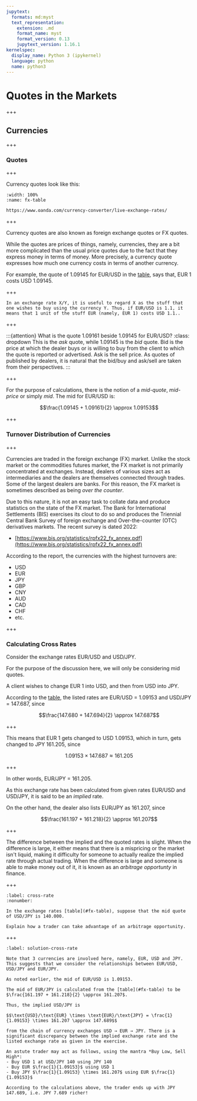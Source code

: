 ```yaml
---
jupytext:
  formats: md:myst
  text_representation:
    extension: .md
    format_name: myst
    format_version: 0.13
    jupytext_version: 1.16.1
kernelspec:
  display_name: Python 3 (ipykernel)
  language: python
  name: python3
---
```


# Quotes in the Markets

+++

## Currencies

+++

### Quotes

+++

Currency quotes look like this:

```{figure} img/fx.png
:width: 100%
:name: fx-table

https://www.oanda.com/currency-converter/live-exchange-rates/
```

+++

Currency quotes are also known as foreign exchange quotes or FX quotes.

While the quotes are prices of things, namely, currencies, they are a bit more complicated than the usual price quotes due to the fact that they express money in terms of money. More precisely, a currency quote expresses how much one currency costs in terms of another currency.

For example, the quote of 1.09145 for EUR/USD in the [table](#fx-table), says that, EUR 1 costs USD 1.09145.

+++

```{tip} Mental Crutch
In an exchange rate X/Y, it is useful to regard X as the stuff that one wishes to buy using the currency Y. Thus, if EUR/USD is 1.1, it means that 1 unit of the stuff EUR (namely, EUR 1) costs USD 1.1..
```

+++

:::{attention} What is the quote 1.09161 beside 1.09145 for EUR/USD?
:class: dropdown
This is the *ask* quote, while 1.09145 is the *bid* quote. Bid is the price at which the dealer buys or is willing to buy from the client to which the quote is reported or advertised. Ask is the sell price. As quotes of published by dealers, it is natural that the bid/buy and ask/sell are taken from their perspectives.
:::

+++

For the purpose of calculations, there is the notion of a *mid-quote*, *mid-price* or simply *mid*. The mid for EUR/USD is:

$$\frac{1.09145 + 1.09161}{2} \approx 1.09153$$

+++

### Turnover Distribution of Currencies

+++

Currencies are traded in the foreign exchange (FX) market. Unlike the stock market or the commodities futures market, the FX market is not primarily concentrated at exchanges. Instead, dealers of various sizes act as intermediaries and the dealers are themselves connected through trades. Some of the largest dealers are banks. For this reason, the FX market is sometimes described as being *over the counter*.

Due to this nature, it is not an easy task to collate data and produce statistics on the state of the FX market. The Bank for International Settlements (BIS) exercises its clout to do so and produces the Triennial Central Bank Survey of foreign exchange and Over-the-counter (OTC) derivatives markets. The recent survey is dated 2022:
- [https://www.bis.org/statistics/rpfx22_fx_annex.pdf](https://www.bis.org/statistics/rpfx22_fx_annex.pdf)

According to the report, the currencies with the highest turnovers are:
* USD
* EUR
* JPY
* GBP
* CNY
* AUD
* CAD
* CHF
* etc.

+++

### Calculating Cross Rates

Consider the exchange rates EUR/USD and USD/JPY.

For the purpose of the discussion here, we will only be considering mid quotes.

A client wishes to change EUR 1 into USD, and then from USD into JPY.

According to the [table](#fx-table), the listed rates are EUR/USD = 1.09153 and USD/JPY = 147.687, since

$$\frac{147.680 + 147.694}{2} \approx 147.687$$

+++

This means that EUR 1 gets changed to USD 1.09153, which in turn, gets changed to JPY 161.205, since

$$1.09153 \times 147.687 \approx 161.205$$

+++

In other words, EUR/JPY = 161.205.

As this exchange rate has been calculated from given rates EUR/USD and USD/JPY, it is said to be an *implied* rate.

On the other hand, the dealer also lists EUR/JPY as 161.207, since

$$\frac{161.197 + 161.218}{2} \approx 161.207$$

+++

The difference between the implied and the quoted rates is slight. When the difference is large, it either means that there is a mispricing or the market isn't liquid, making it difficulty for someone to actually realize the implied rate through actual trading. When the difference is large and someone is able to make money out of it, it is known as an *arbitrage opportunty* in finance.

+++

```{exercise}
:label: cross-rate
:nonumber:

In the exchange rates [table](#fx-table), suppose that the mid quote of USD/JPY is 140.000.

Explain how a trader can take advantage of an arbitrage opportunity.
```

+++

````{solution} cross-rate
:label: solution-cross-rate

Note that 3 currencies are involved here, namely, EUR, USD and JPY. This suggests that we consider the relationships between EUR/USD, USD/JPY and EUR/JPY.

As noted earlier, the mid of EUR/USD is 1.09153.

The mid of EUR/JPY is calculated from the [table](#fx-table) to be $\frac{161.197 + 161.218}{2} \approx 161.207$.

Thus, the implied USD/JPY is

$$\text{USD}/\text{EUR} \times \text{EUR}/\text{JPY} = \frac{1}{1.09153} \times 161.207 \approx 147.689$$

from the chain of currency exchanges USD → EUR → JPY. There is a significant discrepancy between the implied exchange rate and the listed exchange rate as given in the exercise.

An astute trader may act as follows, using the mantra *Buy Low, Sell High*:
- Buy USD 1 at USD/JPY 140 using JPY 140
- Buy EUR $\frac{1}{1.09153}$ using USD 1
- Buy JPY $\frac{1}{1.09153} \times 161.207$ using EUR $\frac{1}{1.09153}$

According to the calculations above, the trader ends up with JPY 147.689, i.e. JPY 7.689 richer!
````
